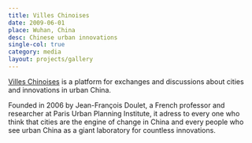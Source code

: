 ```yaml
---
title: Villes Chinoises
date: 2009-06-01
place: Wuhan, China
desc: Chinese urban innovations
single-col: true
category: media
layout: projects/gallery
---
```


[Villes Chinoises](www.villeschinoises.com) is  a platform for exchanges and discussions about cities and innovations in urban China.

Founded in 2006 by Jean-François Doulet, a French professor and researcher at Paris Urban Planning Institute, it adress to every one who think that cities are the engine of change in China and every people who see urban China as a giant laboratory for countless innovations.
